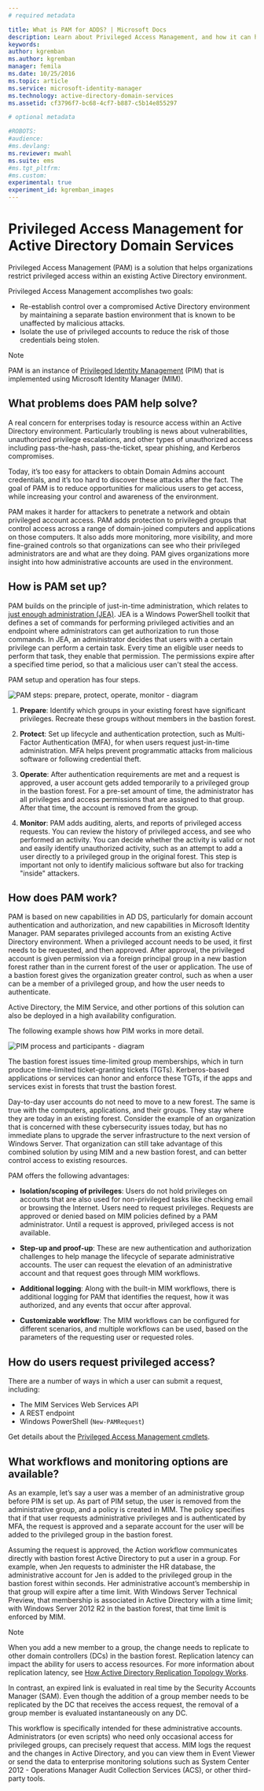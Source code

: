 ```yaml
---
# required metadata

title: What is PAM for ADDS? | Microsoft Docs
description: Learn about Privileged Access Management, and how it can help you manage and protect your Active Directory environment.
keywords:
author: kgremban
ms.author: kgremban
manager: femila
ms.date: 10/25/2016
ms.topic: article
ms.service: microsoft-identity-manager
ms.technology: active-directory-domain-services
ms.assetid: cf3796f7-bc68-4cf7-b887-c5b14e855297

# optional metadata

#ROBOTS:
#audience:
#ms.devlang:
ms.reviewer: mwahl
ms.suite: ems
#ms.tgt_pltfrm:
#ms.custom:
experimental: true
experiment_id: kgremban_images
---
```


# Privileged Access Management for Active Directory Domain Services
Privileged Access Management (PAM) is a solution that helps organizations restrict privileged access within an existing Active Directory environment.

Privileged Access Management accomplishes two goals:

- Re-establish control over a compromised Active Directory environment by maintaining a separate bastion environment that is known to be unaffected by malicious attacks.  
- Isolate the use of privileged accounts to reduce the risk of those credentials being stolen.

> [!NOTE]
> PAM is an instance of [Privileged Identity Management](https://azure.microsoft.com/documentation/articles/active-directory-privileged-identity-management-configure/) (PIM) that is implemented using Microsoft Identity Manager (MIM).

## What problems does PAM help solve?
A real concern for enterprises today is resource access within an Active Directory environment. Particularly troubling is news about vulnerabilities, unauthorized privilege escalations, and other types of unauthorized access including pass-the-hash, pass-the-ticket, spear phishing, and Kerberos compromises.

Today, it’s too easy for attackers to obtain Domain Admins account credentials, and it’s too hard to discover these attacks after the fact. The goal of PAM is to reduce opportunities for malicious users to get access, while increasing your control and awareness of the environment.

PAM makes it harder for attackers to penetrate a network and obtain privileged account access. PAM adds protection to privileged groups that control access across a range of domain-joined computers and applications on those computers. It also adds more monitoring, more visibility, and more fine-grained controls so that organizations can see who their privileged administrators are and what are they doing. PAM gives organizations more insight into how administrative accounts are used in the environment.

## How is PAM set up?
PAM builds on the principle of just-in-time administration, which relates to [just enough administration (JEA)](http://channel9.msdn.com/Events/TechEd/NorthAmerica/2014/DCIM-B362). JEA is a Windows PowerShell toolkit that defines a set of commands for performing privileged activities and an endpoint where administrators can get authorization to run those commands. In JEA, an administrator decides that users with a certain privilege can perform a certain task. Every time an eligible user needs to perform that task, they enable that permission. The permissions expire after a specified time period, so that a malicious user can't steal the access.

PAM setup and operation has four steps.

![PAM steps: prepare, protect, operate, monitor - diagram](media/MIM_PIM_SetupProcess.png)

1.  **Prepare**: Identify which groups in your existing forest have significant privileges. Recreate these groups without members in the bastion forest.

2.  **Protect**: Set up lifecycle and authentication protection, such as Multi-Factor Authentication (MFA), for when users request just-in-time administration. MFA helps prevent programmatic attacks from malicious software or following credential theft.

3.  **Operate**: After authentication requirements are met and a request is approved, a user account gets added temporarily to a privileged group in the bastion forest. For a pre-set amount of time, the administrator has all privileges and access permissions that are assigned to that group. After that time, the account is removed from the group.

4.  **Monitor**: PAM adds auditing, alerts, and reports of privileged access requests. You can review the history of privileged access, and see who performed an activity. You can decide whether the activity is valid or not and easily identify unauthorized activity, such as an attempt to add a user directly to a privileged group in the original forest. This step is important not only to identify malicious software but also for tracking "inside" attackers.

## How does PAM work?
PAM is based on new capabilities in AD DS, particularly for domain account authentication and authorization, and new capabilities in Microsoft Identity Manager. PAM separates privileged accounts from an existing Active Directory environment. When a privileged account needs to be used, it first needs to be requested, and then approved. After approval, the privileged account is given permission via a foreign principal group in a new bastion forest rather than in the current forest of the user or application. The use of a bastion forest gives the organization greater control, such as when a user can be a member of a privileged group, and how the user needs to authenticate.

Active Directory, the MIM Service, and other portions of this solution can also be deployed in a high availability configuration.

The following example shows how PIM works in more detail.

![PIM process and participants - diagram](media/MIM_PIM_howitworks.png)

The bastion forest issues time-limited group memberships, which in turn produce time-limited ticket-granting tickets (TGTs). Kerberos-based applications or services can honor and enforce these TGTs, if the apps and services exist in forests that trust the bastion forest.

Day-to-day user accounts do not need to move to a new forest. The same is true with the computers, applications, and their groups. They stay where they are today in an existing forest. Consider the example of an organization that is concerned with these cybersecurity issues today, but has no immediate plans to upgrade the server infrastructure to the next version of Windows Server. That organization can still take advantage of this combined solution by using MIM and a new bastion forest, and can better control access to existing resources.

PAM offers the following advantages:

-   **Isolation/scoping of privileges**: Users do not hold privileges on accounts that are also used for non-privileged tasks like checking email or browsing the Internet. Users need to request privileges. Requests are approved or denied based on MIM policies defined by a PAM administrator. Until a request is approved, privileged access is not available.

-   **Step-up and proof-up**: These are new authentication and authorization challenges to help manage the lifecycle of separate administrative accounts. The user can request the elevation of an administrative account and that request goes through MIM workflows.

-   **Additional logging**: Along with the built-in MIM workflows, there is additional logging for PAM that identifies the request, how it was authorized, and any events that occur after approval.

-   **Customizable workflow**: The MIM workflows can be configured for different scenarios, and multiple workflows can be used, based on the parameters of the requesting user or requested roles.

## How do users request privileged access?
There are a number of ways in which a user can submit a request, including:  
- The MIM Services Web Services API  
- A REST endpoint  
- Windows PowerShell (`New-PAMRequest`)

Get details about the [Privileged Access Management cmdlets](https://technet.microsoft.com/library/mt604080.aspx).

## What workflows and monitoring options are available?
As an example, let’s say a user was a member of an administrative group before PIM is set up. As part of PIM setup, the user is removed from the administrative group, and a policy is created in MIM. The policy specifies that if that user requests administrative privileges and is authenticated by MFA, the request is approved and a separate account for the user will be added to the privileged group in the bastion forest.

Assuming the request is approved, the Action workflow communicates directly with bastion forest Active Directory to put a user in a group. For example, when Jen requests to administer the HR database, the administrative account for Jen is added to the privileged group in the bastion forest within seconds. Her administrative account’s membership in that group will expire after a time limit. With Windows Server Technical Preview, that membership is associated in Active Directory with a time limit; with Windows Server 2012 R2 in the bastion forest, that time limit is enforced by MIM.

> [!NOTE]
> When you add a new member to a group, the change needs to replicate to other domain controllers (DCs) in the bastion forest. Replication latency can impact the ability for users to access resources. For more information about replication latency, see [How Active Directory Replication Topology Works](https://technet.microsoft.com/library/cc755994.aspx).
>
> In contrast, an expired link is evaluated in real time by the Security Accounts Manager (SAM). Even though the addition of a group member needs to be replicated by the DC that receives the access request, the removal of a group member is evaluated instantaneously on any DC.

This workflow is specifically intended for these administrative accounts. Administrators (or even scripts) who need only occasional access for privileged groups, can precisely request that access. MIM logs the request and the changes in Active Directory, and you can view them in Event Viewer or send the data to enterprise monitoring solutions such as System Center 2012 - Operations Manager Audit Collection Services (ACS), or other third-party tools.
